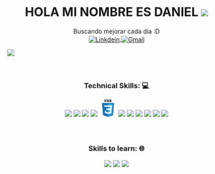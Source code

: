 <!-- Title -->
<h1 align="center">HOLA MI NOMBRE ES DANIEL
  <img src="https://i.pinimg.com/originals/f7/a7/77/f7a777b63a1bcc85ed0119685f065b1c.gif" 
       width="30px">
  </h2></h1>


<!-- Quote -->
<p align="center">Buscando mejorar cada dia :D
  <br>
  <!-- Social Network -->
  
<a href="https://www.linkedin.com/in/josé-daniel-gómez-carrasco-698824213" rel="nofollow">
  <img align="center" 
       alt="Linkdein" 
       width="22px" 
       src="https://user-images.githubusercontent.com/55005374/103146171-312a4c00-470b-11eb-8839-992580bb8206.png" />
  </a>
  
<a href="mailto:ingjdgc27@gmail.com">
  <img align="center" 
       alt="Gmail" 
       width="22px" 
       src="https://user-images.githubusercontent.com/55005374/103146250-0d1b3a80-470c-11eb-8ead-a92232d45d6e.png" />
  </a>
</h1>




<!-- Background -->
<img src="https://1.bp.blogspot.com/-BnVBKktIE1U/WBpptscaW6I/AAAAAAAAADg/8eVluXPOGk4Dvp3ApybTy1qnPhyhcVNFwCLcB/s1600/cartoons.gif" 
       width="30px">

&nbsp;

<!-- Technical Skills -->
<p><H3 align="center"><strong> Technical Skills: 💻 </strong></p>
  
  <code><img height="40" src="https://cdn0.iconfinder.com/data/icons/social-network-9/50/12-128.png"></code>
  <code><img height="40" src="https://user-images.githubusercontent.com/55005374/103146278-8ca90980-470c-11eb-90bd-8e20951c9146.png"></code>
  <code><img height="40" src="https://user-images.githubusercontent.com/55005374/103146298-d98ce000-470c-11eb-973d-3ff9e1b90561.png"></code>
  <code><img height="40" src="https://user-images.githubusercontent.com/55005374/103146335-3d170d80-470d-11eb-9fce-ff775c77b96b.png"></code>
  <code><img height="40" src="https://raw.githubusercontent.com/github/explore/80688e429a7d4ef2fca1e82350fe8e3517d3494d/topics/css/css.png"></code> 
  <code><img height="40" src="https://user-images.githubusercontent.com/55005374/100187906-b7eecd80-2eae-11eb-8074-b65db8dfaecb.png"></code>
  <code><img height="40" src="https://www.apachefriends.org/images/xampp-logo-ac950edf.svg"></code>
  <code><img height="40" src="https://a.fsdn.com/allura/p/wampserver/icon?1529317791?&w=90"></code>
  <code><img height="40" src="https://cdn4.iconfinder.com/data/icons/logos-3/181/MySQL-128.png"></code>
  <code><img height="40" src="https://cdn4.iconfinder.com/data/icons/logos-3/568/php-logo-128.png"></code>
  <code><img height="40" src="https://user-images.githubusercontent.com/55005374/95688875-5dcdcd80-0bca-11eb-8915-b3cf9791ca3c.png"></code>

  </p>
  
&nbsp;  

  <!-- Skills to learn -->
<p><H3 align="center"><strong>Skills to learn: 🌐</strong></p>
  
  <code><img height="40" src="https://cdn1.iconfinder.com/data/icons/soleicons-fill-vol-1/64/reactjs_javascript_library_atom_atomic_react-128.png"></code>
  <code><img height="40" src="https://cdn1.iconfinder.com/data/icons/programing-development-8/24/vue_js_logo-128.png"></code>
  <code><img height="40" src="https://cdn3.iconfinder.com/data/icons/popular-services-brands/512/laravel-128.png"></code>  
 
  
  </p>

